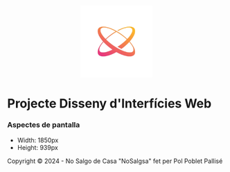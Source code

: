 <p align="center" width="100%">
    <img width="33%" src="./img/logo.png">
</p>

# Projecte Disseny d'Interfícies Web

### Aspectes de pantalla
- Width: 1850px
- Height: 939px

Copyright &copy; 2024 - No Salgo de Casa "NoSalgsa" fet per Pol Poblet Pallisé
